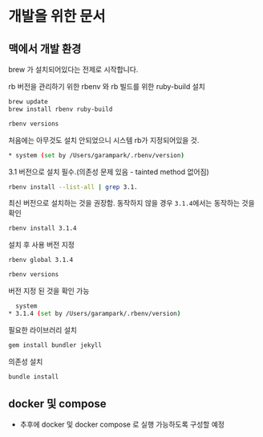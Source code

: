 # 개발을 위한 문서

## 맥에서 개발 환경

brew 가 설치되어있다는 전제로 시작합니다.

rb 버전을 관리하기 위한 rbenv 와 rb 빌드를 위한 ruby-build 설치

```sh
brew update
brew install rbenv ruby-build
```

```sh
rbenv versions
```

처음에는 아무것도 설치 안되었으니 시스템 rb가 지정되어있을 것.

```sh
* system (set by /Users/garampark/.rbenv/version)
```

3.1 버전으로 설치 필수.(의존성 문제 있음 - tainted method 없어짐)

```sh
rbenv install --list-all | grep 3.1.
```

최신 버전으로 설치하는 것을 권장함. 동작하지 않을 경우 `3.1.4`에서는 동작하는 것을 확인

```sh
rbenv install 3.1.4
```

설치 후 사용 버전 지정

```sh
rbenv global 3.1.4
```

```sh
rbenv versions
```

버전 지정 된 것을 확인 가능

```sh
  system
* 3.1.4 (set by /Users/garampark/.rbenv/version)
```

필요한 라이브러리 설치

```sh
gem install bundler jekyll
```

의존성 설치

```sh
bundle install
```

## docker 및 compose

- 추후에 docker 및 docker compose 로 실행 가능하도록 구성할 예정
